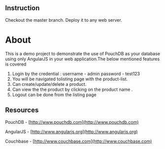 ## Instruction
Checkout the master branch. Deploy it to any web server.

# About

This is a demo project to demonstrate the use of PouchDB as your database using only AngularJS in your web application.The below mentioned features is covered 
1. Login by the credential :
    username - admin
    password - test123
2. You will be navigated tolisting page with the product-list.
3. Can create/update/delete a product. 
4. Can view the the product by clicking on the product name . 
5. Logout can be done from the listing page


## Resources

PouchDB - [http://www.pouchdb.com](http://www.pouchdb.com)

AngularJS - [http://www.angularjs.org](http://www.angularjs.org)

Couchbase - [http://www.couchbase.com](http://www.couchbase.com)